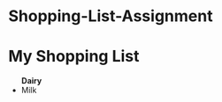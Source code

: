 # Shopping-List-Assignment
<!DOCTYPE html>
<html>
<body>
<h1>My Shopping List</h1>
<ul> <strong>Dairy</strong> 
<li>Milk</li> </ul>
